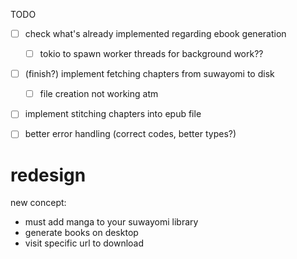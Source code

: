 TODO
- [ ] check what's already implemented regarding ebook generation
  - [ ] tokio to spawn worker threads for background work??
- [ ] (finish?) implement fetching chapters from suwayomi to disk
  - [ ] file creation not working atm
- [ ] implement stitching chapters into epub file

- [ ] better error handling (correct codes, better types?)

# redesign
new concept:
- must add manga to your suwayomi library
- generate books on desktop
- visit specific url to download
